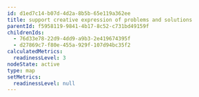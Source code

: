 ```yaml
---
id: d1ed7c14-b07d-4d2a-8b5b-65e119a362ee
title: support creative expression of problems and solutions
parentId: f5958119-9841-4b17-8c52-c731bd49159f
childrenIds:
  - 76d33e78-22d9-4dd9-a9b3-2e419674395f
  - d27869c7-f80e-455a-929f-107d94bc35f2
calculatedMetrics:
  readinessLevel: 3
nodeState: active
type: map
setMetrics:
  readinessLevel: null
---
```

